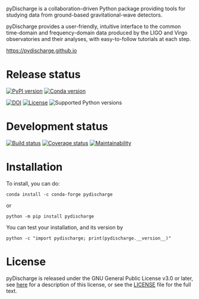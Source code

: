 pyDischarge is a collaboration-driven Python package providing tools for
studying data from ground-based gravitational-wave detectors.

pyDischarge provides a user-friendly, intuitive interface to the common
time-domain and frequency-domain data produced by the LIGO and Virgo
observatories and their analyses, with easy-to-follow tutorials at each
step.

<https://pydischarge.github.io>

# Release status

[![PyPI version](https://badge.fury.io/py/pydischarge.svg)](http://badge.fury.io/py/pydischarge)
[![Conda version](https://img.shields.io/conda/vn/conda-forge/pydischarge.svg)](https://anaconda.org/conda-forge/pydischarge/)

[![DOI](https://zenodo.org/badge/9979119.svg)](https://zenodo.org/badge/latestdoi/9979119)
[![License](https://img.shields.io/pypi/l/pydischarge.svg)](https://choosealicense.com/licenses/gpl-3.0/)
![Supported Python versions](https://img.shields.io/pypi/pyversions/pydischarge.svg)

# Development status

[![Build status](https://github.com/pydischarge/pydischarge/actions/workflows/build.yml/badge.svg?branch=main)](https://github.com/pydischarge/pydischarge/actions?query=branch%3Amain)
[![Coverage status](https://codecov.io/gh/pydischarge/pydischarge/branch/main/graph/badge.svg)](https://codecov.io/gh/pydischarge/pydischarge)
[![Maintainability](https://api.codeclimate.com/v1/badges/2cf14445b3e070133745/maintainability)](https://codeclimate.com/github/pydischarge/pydischarge/maintainability)

# Installation

To install, you can do:

```
conda install -c conda-forge pydischarge
```

or

```
python -m pip install pydischarge
```

You can test your installation, and its version by

```
python -c "import pydischarge; print(pydischarge.__version__)"
```

# License

pyDischarge is released under the GNU General Public License v3.0 or later, see [here](https://choosealicense.com/licenses/gpl-3.0/) for a description of this license, or see the [LICENSE](https://github.com/pydischarge/pydischarge/blob/main/LICENSE) file for the full text.
